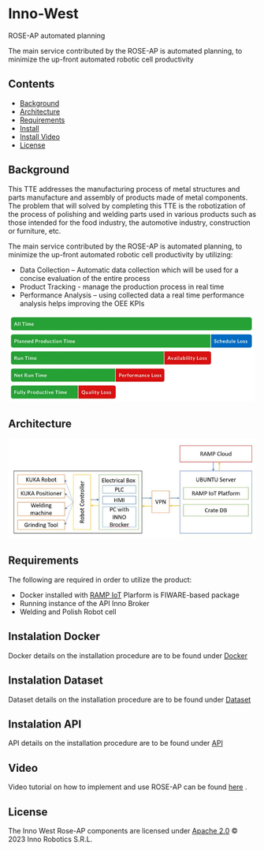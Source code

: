 # Inno-West
 ROSE-AP automated planning

The main service contributed by the ROSE-AP is automated planning, to minimize the up-front automated robotic cell productivity 

## Contents

-   [Background](#background)
-   [Architecture](#architecture)
-   [Requirements](#requirements)
-   [Install](#instalation)
-   [Install Video](#Video)
-   [License](#license)

## Background

This TTE addresses the manufacturing process of metal structures and parts manufacture and assembly of products made of metal components. The problem that will solved by completing this TTE is the robotization of the process of polishing and welding parts used in various products such as those intended for the food industry, the automotive industry, construction or furniture, etc.

The main service contributed by the ROSE-AP is automated planning, to minimize the up-front automated robotic cell productivity by utilizing:
-	Data Collection – Automatic data collection which will be used for a concise evaluation of the entire process
-	Product Tracking - manage the production process in real time
-	Performance Analysis – using collected data a real time performance analysis helps improving the OEE KPIs

<img width="500" alt="OEE" src="docs/img/oee-breakdown-image.png">

## Architecture

<img width="1000" alt="Architecture" src="docs/architecture.jpg">


## Requirements

The following are required in order to utilize the product:
- Docker installed with [RAMP IoT](https://github.com/karikolehmainen/RAMP-IoT/tree/c05fac70e8478554a93a9bbe4470516106c92166) Plarform is FIWARE-based package
- Running instance of the API Inno Broker
- Welding and Polish Robot cell

## Instalation Docker
Docker details on the installation procedure are to be found under [Docker](/docker/)

## Instalation Dataset
Dataset details on the installation procedure are to be found under [Dataset](/dataset/)

## Instalation API
API details on the installation procedure are to be found under [API](/api/)

## Video
Video tutorial on how to implement and use ROSE-AP can be found [here](/video/README.md) .

## License
The Inno West Rose-AP components are licensed under [Apache 2.0](/LICENSE) © 2023 Inno Robotics S.R.L.
